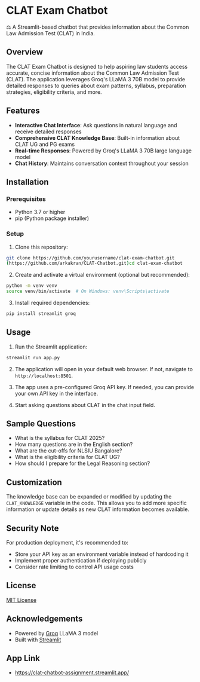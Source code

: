 # CLAT Exam Chatbot

⚖️ A Streamlit-based chatbot that provides information about the Common Law Admission Test (CLAT) in India.

## Overview

The CLAT Exam Chatbot is designed to help aspiring law students access accurate, concise information about the Common Law Admission Test (CLAT). The application leverages Groq's LLaMA 3 70B model to provide detailed responses to queries about exam patterns, syllabus, preparation strategies, eligibility criteria, and more.

## Features

- **Interactive Chat Interface**: Ask questions in natural language and receive detailed responses
- **Comprehensive CLAT Knowledge Base**: Built-in information about CLAT UG and PG exams
- **Real-time Responses**: Powered by Groq's LLaMA 3 70B large language model
- **Chat History**: Maintains conversation context throughout your session

## Installation

### Prerequisites

- Python 3.7 or higher
- pip (Python package installer)

### Setup

1. Clone this repository:
```bash
git clone https://github.com/yourusername/clat-exam-chatbot.git
(https://github.com/arkakran/CLAT-Chatbot.git)cd clat-exam-chatbot
```

2. Create and activate a virtual environment (optional but recommended):
```bash
python -m venv venv
source venv/bin/activate  # On Windows: venv\Scripts\activate
```

3. Install required dependencies:
```bash
pip install streamlit groq
```

## Usage

1. Run the Streamlit application:
```bash
streamlit run app.py
```

2. The application will open in your default web browser. If not, navigate to `http://localhost:8501`.

3. The app uses a pre-configured Groq API key. If needed, you can provide your own API key in the interface.

4. Start asking questions about CLAT in the chat input field.

## Sample Questions

- What is the syllabus for CLAT 2025?
- How many questions are in the English section?
- What are the cut-offs for NLSIU Bangalore?
- What is the eligibility criteria for CLAT UG?
- How should I prepare for the Legal Reasoning section?

## Customization

The knowledge base can be expanded or modified by updating the `CLAT_KNOWLEDGE` variable in the code. This allows you to add more specific information or update details as new CLAT information becomes available.

## Security Note

For production deployment, it's recommended to:
- Store your API key as an environment variable instead of hardcoding it
- Implement proper authentication if deploying publicly
- Consider rate limiting to control API usage costs

## License

[MIT License](LICENSE)

## Acknowledgements

- Powered by [Groq](https://groq.com/) LLaMA 3 model
- Built with [Streamlit](https://streamlit.io/)

## App Link
- https://clat-chatbot-assignment.streamlit.app/
